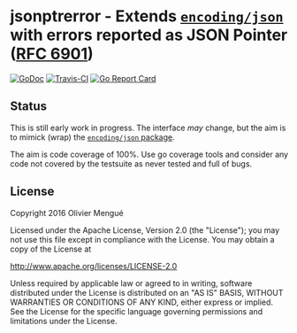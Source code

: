 # jsonptrerror - Extends [`encoding/json`](http://golang.org/pkg/encoding/json) with errors reported as JSON Pointer ([RFC 6901](https://tools.ietf.org/html/rfc6901))

[![GoDoc](https://img.shields.io/badge/godoc-reference-blue.svg)](https://godoc.org/github.com/dolmen-go/jsonptrerror)
[![Travis-CI](https://img.shields.io/travis/dolmen-go/jsonptrerror.svg)](https://travis-ci.org/dolmen-go/jsonptrerror)
[![Go Report Card](https://goreportcard.com/badge/github.com/dolmen-go/jsonptrerror)](https://goreportcard.com/report/github.com/dolmen-go/jsonptrerror)

## Status

This is still early work in progress. The interface *may* change, but the aim
is to mimick (wrap) the [`encoding/json` package](http://golang.org/pkg/encoding/json).

The aim is code coverage of 100%. Use go coverage tools and consider any
code not covered by the testsuite as never tested and full of bugs.

## License

Copyright 2016 Olivier Mengué

Licensed under the Apache License, Version 2.0 (the "License");
you may not use this file except in compliance with the License.
You may obtain a copy of the License at

   http://www.apache.org/licenses/LICENSE-2.0

Unless required by applicable law or agreed to in writing, software
distributed under the License is distributed on an "AS IS" BASIS,
WITHOUT WARRANTIES OR CONDITIONS OF ANY KIND, either express or implied.
See the License for the specific language governing permissions and
limitations under the License.
